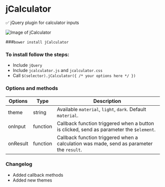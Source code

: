 # jCalculator

:white_check_mark: jQuery plugin for calculator inputs

![Image of jCalculator](http://i.imgur.com/VODhXOc.png)


###```bower install jCalculator```

### To install follow the steps:
  
  - Include ```jQuery```
  - Include ```jcalculator.js``` and ```jcalculator.css```
  - Call ```$(selector).jCalculator({ /* your options here */ })```


### Options and methods


| Options  |  Type    |                                      Description                                      |
|----------|----------|---------------------------------------------------------------------------------------|
| theme    | string   | Available ```material```, ```light```, ```dark```. Default ```material```.                                    |
| onInput  | function | Callback function triggered when a button is clicked, send as parameter the ```$element```. |
| onResult | function | Callback function triggered when a calculation was made, send as parameter the ```result```.  |

### Changelog

  - Added callback methods
  - Added new themes

